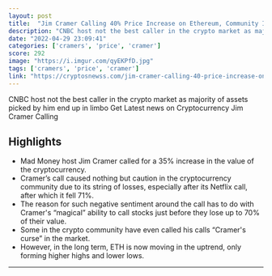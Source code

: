 ```yaml
---
layout: post
title:  "Jim Cramer Calling 40% Price Increase on Ethereum, Community Is Now Worried"
description: "CNBC host not the best caller in the crypto market as majority of assets picked by him end up in limbo Get Latest news on Cryptocurrency Jim Cramer Calling"
date: "2022-04-29 23:09:41"
categories: ['cramers', 'price', 'cramer']
score: 292
image: "https://i.imgur.com/qyEKPfD.jpg"
tags: ['cramers', 'price', 'cramer']
link: "https://cryptosnewss.com/jim-cramer-calling-40-price-increase-on-ethereum-community-is-now-worried/"
---
```


CNBC host not the best caller in the crypto market as majority of assets picked by him end up in limbo Get Latest news on Cryptocurrency Jim Cramer Calling

## Highlights

- Mad Money host Jim Cramer called for a 35% increase in the value of the cryptocurrency.
- Cramer’s call caused nothing but caution in the cryptocurrency community due to its string of losses, especially after its Netflix call, after which it fell 71%.
- The reason for such negative sentiment around the call has to do with Cramer's “magical” ability to call stocks just before they lose up to 70% of their value.
- Some in the crypto community have even called his calls “Cramer's curse” in the market.
- However, in the long term, ETH is now moving in the uptrend, only forming higher highs and lower lows.

---
